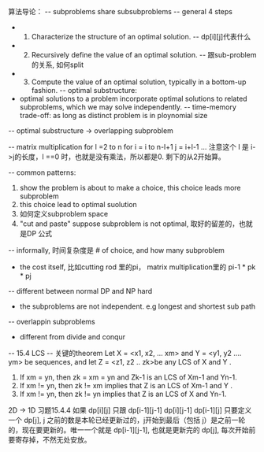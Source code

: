算法导论： 
-- subproblems share subsubproblems
-- general 4 steps
  - 1. Characterize the structure of an optimal solution.  -- dp[i][j]代表什么 
  - 2. Recursively define the value of an optimal solution. -- 跟sub-problem的关系, 如何split 
  - 3. Compute the value of an optimal solution, typically in a bottom-up fashion.
-- optimal substructure: 
  - optimal solutions to a problem incorporate optimal solutions to related subproblems, which we may solve independently.
-- time-memory trade-off: as long as distinct problem is in ploynomial size 

-- optimal substructure -> overlapping subproblem 

-- matrix multiplication 
   for l =2 to n
    for i = i to n-l+1
      j = i+l-1
     ...
   注意这个 l 是 i->j的长度，l ==0 时，也就是没有乘法，所以都是0. 剩下的从2开始算。 

-- common patterns:
1. show the problem is about to make a choice, this choice leads more subproblem 
2. this choice lead to optimal suolution
3. 如何定义subproblem space 
4. "cut and paste" suppose subproblem is not optimal, 取好的留差的，也就是DP 公式

-- informally, 时间复杂度是 # of choice, and how many subproblem 
  - the cost itself, 比如cutting rod 里的pi， matrix multiplication里的 pi-1 * pk * pj

-- different between normal DP and NP hard
  - the subproblems are not independent. e.g longest and shortest sub path  
  
-- overlappin subproblems
  - different from divide and conqur 

-- 15.4 LCS
-- 关键的theorem 
Let X =  <x1, x2, ... xm> and Y = <y1, y2 .... ym> be sequences, and let Z = <z1, z2 .. zk>be any LCS of X and Y .
1. If xm = yn, then zk = xm = yn and Zk-1 is an LCS of Xm-1 and Yn-1.
2. If xm != yn, then zk != xm implies that Z is an LCS of Xm-1 and Y .
3. If xm != yn, then zk != yn implies that Z is an LCS of X and Yn-1.

2D -> 1D 习题15.4.4
如果 dp[i][j] 只跟 dp[i-1][j-1] dp[i][j-1] dp[i-1][j]
只要定义一个 dp[j], j 之前的数是本轮已经更新过的，j开始到最后（包括 j）是之前一轮的，现在要更新的。唯一一个就是 dp[i-1][j-1], 也就是更新完的 dp[j], 每次开始前要寄存掉，不然无处安放。




